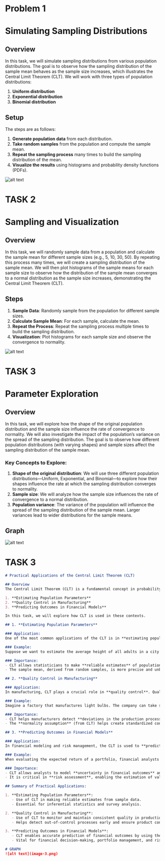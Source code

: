 # Problem 1
# Simulating Sampling Distributions

## Overview
In this task, we will simulate sampling distributions from various population distributions. The goal is to observe how the sampling distribution of the sample mean behaves as the sample size increases, which illustrates the Central Limit Theorem (CLT). We will work with three types of population distributions:

1. **Uniform distribution**
2. **Exponential distribution**
3. **Binomial distribution**

## Setup

The steps are as follows:

1. **Generate population data** from each distribution.
2. **Take random samples** from the population and compute the sample mean.
3. **Repeat the sampling process** many times to build the sampling distribution of the mean.
4. **Visualize the results** using histograms and probability density functions (PDFs).


![alt text](image.png)



# TASK 2
# Sampling and Visualization

## Overview
In this task, we will randomly sample data from a population and calculate the sample mean for different sample sizes (e.g., 5, 10, 30, 50). By repeating this process many times, we will create a sampling distribution of the sample mean. We will then plot histograms of the sample means for each sample size to observe how the distribution of the sample mean converges to a normal distribution as the sample size increases, demonstrating the Central Limit Theorem (CLT).

## Steps

1. **Sample Data**: Randomly sample from the population for different sample sizes.
2. **Calculate Sample Mean**: For each sample, calculate the mean.
3. **Repeat the Process**: Repeat the sampling process multiple times to build the sampling distribution.
4. **Visualization**: Plot histograms for each sample size and observe the convergence to normality.



![alt text](image-1.png)

# TASK 3
# Parameter Exploration

## Overview
In this task, we will explore how the shape of the original population distribution and the sample size influence the rate of convergence to normality. We will also investigate the impact of the population’s variance on the spread of the sampling distribution. The goal is to observe how different population distributions (with varying shapes) and sample sizes affect the sampling distribution of the sample mean.

### Key Concepts to Explore:
1. **Shape of the original distribution**: We will use three different population distributions—Uniform, Exponential, and Binomial—to explore how their shapes influence the rate at which the sampling distribution converges to normality.
2. **Sample size**: We will analyze how the sample size influences the rate of convergence to a normal distribution.
3. **Population variance**: The variance of the population will influence the spread of the sampling distribution of the sample mean. Larger variances lead to wider distributions for the sample means.

## Graph
![alt text](image-2.png)

# TASK 3
```markdown
# Practical Applications of the Central Limit Theorem (CLT)

## Overview
The Central Limit Theorem (CLT) is a fundamental concept in probability and statistics with significant real-world applications. The theorem asserts that as the sample size increases, the sampling distribution of the sample mean will approximate a normal distribution, regardless of the population's original distribution. This property of the sample mean has several important practical applications, especially in fields such as:

1. **Estimating Population Parameters**
2. **Quality Control in Manufacturing**
3. **Predicting Outcomes in Financial Models**

In this task, we will explore how CLT is used in these contexts.

## 1. **Estimating Population Parameters**

### Application:
One of the most common applications of the CLT is in **estimating population parameters** (such as the population mean or population proportion) from a sample. Since the sampling distribution of the sample mean is approximately normal (thanks to CLT), we can use the properties of the normal distribution to make inferences about the population.

### Example:
Suppose we want to estimate the average height of all adults in a city. Instead of measuring every adult, we take a random sample of 100 individuals. The sample mean of their heights will follow a normal distribution, and we can use this sample mean to estimate the population mean with a known level of confidence (using confidence intervals).

### Importance:
- CLT allows statisticians to make **reliable estimates** of population parameters without needing to collect data from the entire population.
- The sample mean, derived from random samples, is more precise and unbiased, especially with larger sample sizes.

## 2. **Quality Control in Manufacturing**

### Application:
In manufacturing, CLT plays a crucial role in **quality control**. Quality control involves monitoring the production process to ensure products meet specified standards. By sampling products from a production line and calculating the sample mean for measurements (such as weight, length, or volume), manufacturers can use CLT to assess whether the production process is under control.

### Example:
Imagine a factory that manufactures light bulbs. The company can take samples of light bulbs to measure their lifespan. The sample mean of the bulb lifespans will follow a normal distribution, thanks to CLT. If the sample mean falls outside a pre-determined range (control limits), it indicates that the production process may be out of control and corrective action is needed.

### Importance:
- CLT helps manufacturers detect **deviations in the production process** early by using sample means to monitor quality.
- The **normality assumption** (from CLT) helps create standardized control charts, allowing for more efficient and consistent quality assurance.

## 3. **Predicting Outcomes in Financial Models**

### Application:
In financial modeling and risk management, the CLT is used to **predict financial outcomes** based on sampled data. Whether it's predicting stock returns, portfolio performance, or assessing the risk of investment strategies, CLT provides a mathematical foundation for making predictions and decisions under uncertainty.

### Example:
When evaluating the expected return of a portfolio, financial analysts may take a sample of historical returns over a period of time. According to CLT, the distribution of the sample means of those returns will approach a normal distribution. This enables analysts to estimate expected returns and assess the **risk (variance)** associated with the portfolio.

### Importance:
- CLT allows analysts to model **uncertainty in financial outcomes** and predict future returns with confidence.
- It is critical in **risk assessment**, enabling the estimation of value-at-risk (VaR), standard deviations, and confidence intervals for various financial metrics.

## Summary of Practical Applications:

1. **Estimating Population Parameters**:
   - Use of CLT in making reliable estimates from sample data.
   - Essential for inferential statistics and survey analysis.

2. **Quality Control in Manufacturing**:
   - Use of CLT to monitor and maintain consistent quality in production.
   - Helps detect out-of-control processes early and ensure product consistency.

3. **Predicting Outcomes in Financial Models**:
   - CLT enables accurate prediction of financial outcomes by using the properties of the normal distribution.
   - Vital for financial decision-making, portfolio management, and risk analysis.

# GRAPH
![alt text](image-3.png)

